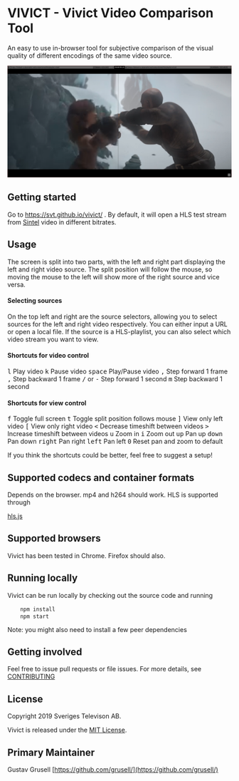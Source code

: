 # VIVICT - Vivict Video Comparison Tool

An easy to use in-browser tool for subjective comparison of the visual quality of different encodings of the same video source.

![](docs/screenshot.png?raw=true "vivict screenshot")

## Getting started
Go to https://svt.github.io/vivict/ . By default, it will open a HLS test stream from [Sintel](https://durian.blender.org/) video in different bitrates.


## Usage

The screen is split into two parts, with the left and right part displaying the left and right video source. The split position will follow the mouse, so moving the mouse to the left will show more of the right source and vice versa.

#### Selecting sources

On the top left and right are the source selectors, allowing you to select sources for the left and right video 
respectively. You can either input a URL or open a local file. If the source is a HLS-playlist, you can also select which video stream you want to view.

#### Shortcuts for video control

<kbd>l</kbd> Play video
<kbd>k</kbd> Pause video
<kbd>space</kbd> Play/Pause video
<kbd>,</kbd> Step forward 1 frame
<kbd>,</kbd> Step backward 1 frame
<kbd>/</kbd> or <kbd>-</kbd>  Step forward 1 second
<kbd>m</kbd> Step backward 1 second

#### Shortcuts for view control

<kbd>f</kbd> Toggle full screen
<kbd>t</kbd> Toggle split position follows mouse
<kbd>]</kbd> View only left video
<kbd>\[</kbd> View only right video
<kbd><</kbd> Decrease timeshift between videos
<kbd>></kbd> Increase timeshift between videos
<kbd>u</kbd>  Zoom in
<kbd>i</kbd> Zoom out
<kbd>up</kbd> Pan up
<kbd>down</kbd> Pan down
<kbd>right</kbd> Pan right
<kbd>left</kbd> Pan left
<kbd>0</kbd> Reset pan and zoom to default

If you think the shortcuts could be better, feel free to suggest a setup!

## Supported codecs and container formats

Depends on the browser. mp4 and h264 should work. HLS is supported through

 [hls.js](https://github.com/video-dev/hls.js/)

## Supported browsers

Vivict has been tested in Chrome. Firefox should also.

## Running locally

Vivict can be run locally by checking out the source code and running

```
    npm install
    npm start

```
Note: you might also need to install a few peer dependencies

## Getting involved

Feel free to issue pull requests or file issues. For more details, see [CONTRIBUTING](CONTRIBUTING.md)

## License

Copyright 2019 Sveriges Televison AB.

Vivict is released under the [MIT License](LICENSE).

## Primary Maintainer

Gustav Grusell [https://github.com/grusell/](https://github.com/grusell/)
